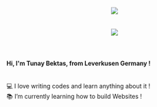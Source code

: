 <h1 align="center">
<img src="https://www.pngall.com/wp-content/uploads/4/Welcome-Logo-PNG.png">
<br>
<br>
  <a href="https://git.io/typing-svg">
    <img src="https://readme-typing-svg.herokuapp.com/?lines=Hello,+There!+👋;I'm+Tunay+Bektas....;Nice+to+meet+you!&center=true&size=30">
  </a>
</h1>
</h5>
<br>
<p align="center">
 <h4> Hi, I'm Tunay Bektas, from Leverkusen Germany !</h4>
  <br>
  💻 I love writing codes and learn anything about it !
<br>
  📚 I’m currently learning how to build Websites !
<br>
